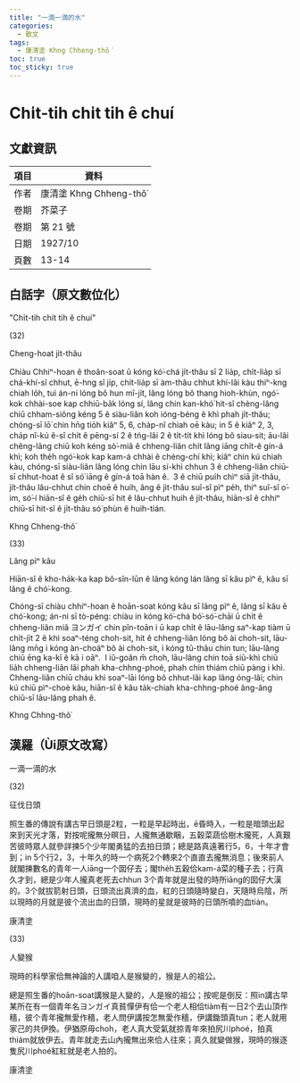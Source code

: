 ```yaml
---
title: "一滴一滴的水"
categories:
  - 散文
tags:
  - 康清塗 Khng Chheng-thô͘
toc: true
toc_sticky: true
---
```


# Chi̍t-tih chi̍t tih ê chuí

## 文獻資訊

| 項目 | 資料 |
|---|---|
| 作者 | 康清塗 Khng Chheng-thô͘ |
| 卷期 | 芥菜子 |
| 卷期 | 第 21 號 |
| 日期 | 1927/10 |
| 頁數 | 13-14 |

## 白話字（原文數位化）

"Chi̍t-tih chi̍t tih ê chuí"

(32)

Cheng-hoat ji̍t-thâu

Chiàu Chhiⁿ-hoan ê thoân-soat ū kóng kó͘-chá ji̍t-thâu sī 2 lia̍p, chi̍t-lia̍p sī chá-khí-sî chhut, ē-hng sî ji̍p, chi̍t-lia̍p sī àm-thâu chhut khí-lâi kàu thiⁿ-kng chiah lo̍h, tuì án-ni lóng bô hun mî-ji̍t, lâng lóng bô thang hioh-khùn, ngó͘-kok chhài-soe kap chhiū-ba̍k lóng sí, lâng chin kan-khó͘ hit-sî chèng-lâng chiū chham-siông kéng 5 ê siàu-liân koh ióng-béng ê khì phah ji̍t-thâu; chóng-sī lō͘ chin hn̄g tio̍h kiâⁿ 5, 6, cha̍p-nî chiah oē kàu; in 5 ê kiâⁿ 2, 3, cha̍p nî-kú ê-sî chi̍t ê pēng-sí 2 ê tńg-lâi 2 ê ti̍t-ti̍t khì lóng bô siau-sit; āu-lâi chêng-lâng chiū koh kéng sò͘-miâ ê chheng-liân chi̍t lâng iāng chi̍t-ê gín-á khì; koh the̍h ngó͘-kok kap kam-á chhài ê chéng-chí khì; kiâⁿ chin kú chiah kàu, chóng-sī siàu-liân lâng lóng chin lāu sí-khì chhun 3 ê chheng-liân chiū-sī chhut-hoat ê sî só͘ iāng ê gín-á toā hàn ê.  3 ê chiū pui̍h chìⁿ siā ji̍t-thâu, ji̍t-thâu lâu-chhut chin choē ê huih, âng ê ji̍t-thâu suî-sî pìⁿ pe̍h, thiⁿ suî-sî o͘-im, só͘-í hiān-sî ê ge̍h chiū-sī hit ê lâu-chhut huih ê ji̍t-thâu, hiān-sî ê chhiⁿ chiū-sī hit-sî ê ji̍t-thâu só͘ phùn ê huih-tián.

Khng Chheng-thô͘

(33)

Lâng pìⁿ kâu

Hiān-sî ê kho-ha̍k-ka kap bô-sîn-lūn ê lâng kóng lán lâng sī kâu pìⁿ ê, kâu sī lâng ê chó͘-kong.

Chóng-sī chiàu chhiⁿ-hoan ê hoān-soat kóng kâu sī lâng pìⁿ ê, lâng sī kâu ê chó͘-kong; án-ni sī tò-péng: chiàu in kóng kó͘-chá bó͘-só͘-chāi ū chi̍t ê chheng-liân miâ ヨンガイ chin pîn-toān i ū kap chi̍t ê lāu-lâng saⁿ-kap tiàm ū chi̍t-ji̍t 2 ê khì soaⁿ-téng choh-sit, hit ê chheng-liân lóng bô ài choh-sit, lāu-lâng mn̄g i kóng àn-choáⁿ bô ài choh-sit, i kóng tû-thâu chin tun; lāu-lâng chiū ēng ka-kī ê kā i oāⁿ.  I iû-goân m̄ choh, lāu-lâng chin toā siū-khì chiū lia̍h chheng-liân lâi phah kha-chhng-phoé, phah chin thiám chiū pàng i khì.  Chheng-liân chiū cháu khì soaⁿ-lāi lóng bô chhut-lâi kap lâng óng-lâi; chin kú chiū pìⁿ-choè kâu, hiān-sî ê kâu ta̍k-chiah kha-chhng-phoé âng-âng chiū-sī lāu-lâng phah ê.

Khng Chhng-thô͘

## 漢羅（Ùi原文改寫）

一滴一滴的水

(32)

征伐日頭

照生番的傳說有講古早日頭是2粒，一粒是早起時出，ē昏時入，一粒是暗頭出起來到天光才落，對按呢攏無分暝日，人攏無通歇睏，五穀菜蔬佮樹木攏死，人真艱苦彼時眾人就參詳揀5个少年閣勇猛的去拍日頭；總是路真遠著行5，6，十年才會到；in 5个行2，3，十年久的時一个病死2个轉來2个直直去攏無消息；後來前人就閣揀數名的青年一人iāng一个囡仔去；閣the̍h五穀佮kam-á菜的種子去；行真久才到，總是少年人攏真老死去chhun 3个青年就是出發的時所iāng的囡仔大漢的。3个就拔箭射日頭，日頭流出真濟的血，紅的日頭隨時變白，天隨時烏陰，所以現時的月就是彼个流出血的日頭，現時的星就是彼時的日頭所噴的血tián。

康清塗

(33)

人變猴

現時的科學家佮無神論的人講咱人是猴變的，猴是人的祖公。

總是照生番的hoān-soat講猴是人變的，人是猴的祖公；按呢是倒反：照in講古早某所在有一個青年名ヨンガイ真貧憚伊有佮一个老人相佮tiàm有一日2个去山頂作穡，彼个青年攏無愛作穡，老人問伊講按怎無愛作穡，伊講鋤頭真tun；老人就用家己的共伊換。伊猶原毋choh，老人真大受氣就掠青年來拍尻川phoé，拍真thiám就放伊去。青年就走去山內攏無出來佮人往來；真久就變做猴，現時的猴逐隻尻川phoé紅紅就是老人拍的。

康清塗
